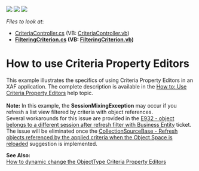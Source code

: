 <!-- default badges list -->
![](https://img.shields.io/endpoint?url=https://codecentral.devexpress.com/api/v1/VersionRange/128594238/15.2.5%2B)
[![](https://img.shields.io/badge/Open_in_DevExpress_Support_Center-FF7200?style=flat-square&logo=DevExpress&logoColor=white)](https://supportcenter.devexpress.com/ticket/details/E932)
[![](https://img.shields.io/badge/📖_How_to_use_DevExpress_Examples-e9f6fc?style=flat-square)](https://docs.devexpress.com/GeneralInformation/403183)
<!-- default badges end -->
<!-- default file list -->
*Files to look at*:

* [CriteriaController.cs](./CS/HowToUseCriteriaPropertyEditors.Module/CriteriaController.cs) (VB: [CriteriaController.vb](./VB/HowToUseCriteriaPropertyEditors.Module/CriteriaController.vb))
* **[FilteringCriterion.cs](./CS/HowToUseCriteriaPropertyEditors.Module/FilteringCriterion.cs) (VB: [FilteringCriterion.vb](./VB/HowToUseCriteriaPropertyEditors.Module/FilteringCriterion.vb))**
<!-- default file list end -->
# How to use Criteria Property Editors


<p>This example illustrates the specifics of using Criteria Property Editors in an XAF application. The complete description is available in the <a href="http://documentation.devexpress.com/#Xaf/CustomDocument3143">How to: Use Criteria Property Editors</a> help topic.<br /><br /><strong>Note:</strong> In this example, the <strong>SessionMixingException</strong> may occur if you refresh a list view filtered by criteria with object references. Several workarounds for this issue are provided in the <a href="https://www.devexpress.com/Support/Center/p/T110111">E932 - object belongs to a different session after refresh filter with Business Entity</a> ticket. The issue will be eliminated once the <a href="https://www.devexpress.com/Support/Center/p/T110417">CollectionSourceBase - Refresh objects referenced by the applied criteria when the Object Space is reloaded</a> suggestion is implemented.</p>
<p><strong>See Also:</strong><br /> <a href="https://www.devexpress.com/Support/Center/p/Q219209">How to dynamic change the ObjectType Criteria Property Editors </a></p>

<br/>


